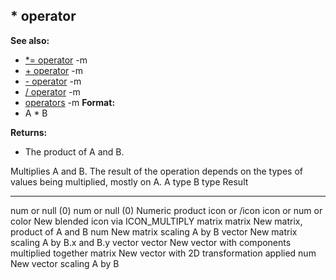 ## \* operator
**See also:**
*   [\*= operator](/ref/operator/*=.md) -m
*   [+ operator](/ref/operator/+.md) -m
*   [- operator](/ref/operator/-.md) -m
*   [/ operator](/ref/operator//.md) -m
*   [operators](/ref/operator.md) -m<!-- -->
**Format:**
*   A \* B
<!-- -->
**Returns:**
*   The product of A and B.


Multiplies A and B. The result of the operation depends on the
types of values being multiplied, mostly on A.
  A type            B type                 Result
  ----------------- ---------------------- ------------------------------------------------
  num or null (0)   num or null (0)        Numeric product
  icon or /icon     icon or num or color   New blended icon via ICON_MULTIPLY
  matrix            matrix                 New matrix, product of A and B
                    num                    New matrix scaling A by B
                    vector                 New matrix scaling A by B.x and B.y
  vector            vector                 New vector with components multiplied together
                    matrix                 New vector with 2D transformation applied
                    num                    New vector scaling A by B
